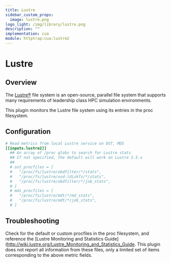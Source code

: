 ```yaml
---
title: Lustre
sidebar_custom_props:
  image: lustre.png
logo_light: /img/library/lustre.png
description: ""
implementation: cua
module: httptrap:cua:lustre2
---
```


# Lustre

## Overview

The [Lustre®](http://lustre.org/) file system is an open-source, parallel file system that supports many requirements of leadership class HPC simulation environments.

This plugin monitors the Lustre file system using its entries in the proc filesystem.

## Configuration

```toml
# Read metrics from local Lustre service on OST, MDS
[[inputs.lustre2]]
  ## An array of /proc globs to search for Lustre stats
  ## If not specified, the default will work on Lustre 2.5.x
  ##
  # ost_procfiles = [
  #   "/proc/fs/lustre/obdfilter/*/stats",
  #   "/proc/fs/lustre/osd-ldiskfs/*/stats",
  #   "/proc/fs/lustre/obdfilter/*/job_stats",
  # ]
  # mds_procfiles = [
  #   "/proc/fs/lustre/mdt/*/md_stats",
  #   "/proc/fs/lustre/mdt/*/job_stats",
  # ]
```

## Troubleshooting

Check for the default or custom procfiles in the proc filesystem, and reference the [Lustre Monitoring and Statistics Guide](http://wiki.lustre.org/Lustre_Monitoring_and_Statistics_Guide. This plugin does not report all information from these files, only a limited set of items corresponding to the above metric fields.
